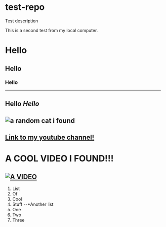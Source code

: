 # test-repo
Test description

This is a second test from my local computer.
# Hello
## Hello
### Hello
---
**Hello**
*Hello*
---
![a random cat i found](https://user-images.githubusercontent.com/109315798/221823102-75080bce-b1cc-49d1-b458-b67612104079.jpg)
---

[Link to my youtube channel!](https://www.youtube.com/@READMEmd)
---
# A COOL VIDEO I FOUND!!!
[![A VIDEO](http://img.youtube.com/vi/njX2bu-_Vw4/0.jpg)](http://www.youtube.com/watch?v=njX2bu-_Vw4)
---
1. List
2. Of
3. Cool
4. Stuff
--*Another list
1. One
2. Two
3. Three
